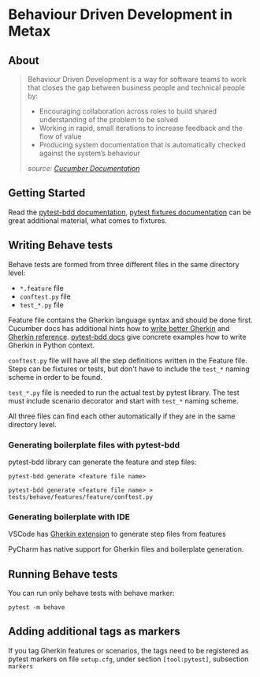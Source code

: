 # Behaviour Driven Development in Metax

## About 

> Behaviour Driven Development is a way for software teams to work that closes the gap between business people and technical people by:
> * Encouraging collaboration across roles to build shared understanding of the problem to be solved
> * Working in rapid, small iterations to increase feedback and the flow of value
> * Producing system documentation that is automatically checked against the system’s behaviour
> 
> *source: [Cucumber Documentation](https://cucumber.io/docs/bdd/)*

## Getting Started

Read the [pytest-bdd documentation](https://pypi.org/project/pytest-bdd/), [pytest fixtures documentation](https://docs.pytest.org/en/latest/how-to/fixtures.html#how-to-fixtures) can be great additional material, what comes to fixtures. 

## Writing Behave tests

Behave tests are formed from three different files in the same directory level: 
* `*.feature` file
* `conftest.py` file
* `test_*.py` file

Feature file contains the Gherkin language syntax and should be done first. Cucumber docs has additional hints how to [write better Gherkin](https://cucumber.io/docs/bdd/better-gherkin/) and [Gherkin reference](https://cucumber.io/docs/gherkin/reference/). [pytest-bdd docs](https://pypi.org/project/pytest-bdd/) give concrete examples how to write Gherkin in Python context.

`conftest.py` file will have all the step definitions written in the Feature file. Steps can be fixtures or tests, but don't have to include the `test_*` naming scheme in order to be found. 

`test_*.py` file is needed to run the actual test by pytest library. The test must include scenario decorator and start with `test_*` naming scheme. 

All three files can find each other automatically if they are in the same directory level.

### Generating boilerplate files with pytest-bdd

pytest-bdd library can generate the feature and step files:

`pytest-bdd generate <feature file name>`

`pytest-bdd generate <feature file name> > tests/behave/features/feature/conftest.py`

### Generating boilerplate with IDE

VSCode has [Gherkin extension](https://marketplace.visualstudio.com/items?itemName=alexkrechik.cucumberautocomplete) to generate step files from features

PyCharm has native support for Gherkin files and boilerplate generation. 

## Running Behave tests

You can run only behave tests with behave marker: 

`pytest -m behave`

## Adding additional tags as markers

If you tag Gherkin features or scenarios, the tags need to be registered as pytest markers on file `setup.cfg`, under section `[tool:pytest]`, subsection `markers`

